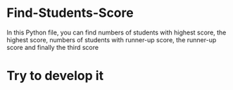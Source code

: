 # Find-Students-Score
In this Python file, you can find numbers of students with highest score, the highest score, numbers of students with runner-up score, the runner-up score and finally the third score
# Try to develop it

